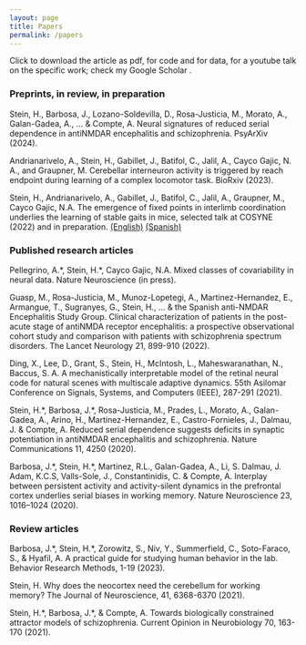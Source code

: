```yaml
---
layout: page
title: Papers
permalink: /papers
---
```


Click <i class="fa fa-unlock"></i> to download the article as pdf,  <i class="fa fa-terminal"></i> for code and <i class="fa fa-table"></i> for data, <i class="fab fa-youtube"></i> for a youtube talk on the specific work; check my Google Scholar [<i class="fab fa-google-scholar"></i>](https://scholar.google.es/citations?user=dBrsOCMAAAAJ&hl=en).


### Preprints, in review, in preparation

Stein, H., Barbosa, J., Lozano-Soldevilla, D., Rosa-Justicia, M., Morato, A., Galan-Gadea, A., … & Compte, A. Neural signatures of reduced serial dependence in antiNMDAR encephalitis and schizophrenia. PsyArXiv (2024). [<i class="fa fa-unlock"></i>](https://heikestein.github.io/assets/documents/Stein_Psyarxiv_2024.pdf)

Andrianarivelo, A., Stein, H., Gabillet, J., Batifol, C., Jalil, A., Cayco Gajic, N. A., and Graupner, M. Cerebellar interneuron activity is triggered by reach endpoint during learning of a complex locomotor task. BioRxiv (2023). [<i class="fa fa-unlock"></i>](https://heikestein.github.io/assets/documents/Andrianarivelo_Biorxiv_2023.pdf)

Stein, H., Andrianarivelo, A., Gabillet, J., Batifol, C., Jalil, A., Graupner, M., Cayco Gajic, N.A. The emergence of fixed points in interlimb coordination underlies the learning of stable gaits in mice, selected talk at COSYNE (2022) and in preparation. [<i class="fab fa-youtube"></i> (English)](https://www.youtube.com/watch?v=DvsflwKOWs0&t=10960s) [<i class="fab fa-youtube"></i> (Spanish)](https://www.youtube.com/watch?v=gDxyvzCach4&t=3610s)


### Published research articles

Pellegrino, A.\*, Stein, H.\*, Cayco Gajic, N.A. Mixed classes of covariability in neural data. Nature Neuroscience (in press). [<i class="fa fa-unlock"></i>](https://heikestein.github.io/assets/documents/Pellegrino_Biorxiv_2023.pdf)

Guasp, M., Rosa-Justicia, M., Munoz-Lopetegi, A., Martinez-Hernandez, E., Armangue, T., Sugranyes, G., Stein, H., ... & the Spanish anti-NMDAR Encephalitis Study Group. Clinical characterization of patients in the post-acute stage of antiNMDA receptor encephalitis: a prospective observational cohort study and comparison with patients with schizophrenia spectrum disorders. The Lancet Neurology 21, 899-910 (2022). [<i class="fa fa-unlock"></i>](https://heikestein.github.io/assets/documents/guasp_Lancet_2022.pdf)

Ding, X., Lee, D., Grant, S., Stein, H., McIntosh, L., Maheswaranathan, N., Baccus, S. A. A mechanistically interpretable model of the retinal neural code for natural scenes with multiscale adaptive dynamics. 55th Asilomar Conference on Signals, Systems, and Computers (IEEE), 287-291 (2021). [<i class="fa fa-unlock"></i>](https://heikestein.github.io/assets/documents/Ding_IEEE_2021.pdf)

Stein, H.\*, Barbosa, J.\*, Rosa-Justicia, M., Prades, L., Morato, A., Galan-Gadea, A., Arino, H., Martinez-Hernandez, E., Castro-Fornieles, J., Dalmau, J. & Compte, A. Reduced serial dependence suggests deficits in synaptic potentiation in antiNMDAR encephalitis and schizophrenia. Nature Communications 11, 4250 (2020). [<i class="fa fa-unlock"></i>](https://heikestein.github.io/assets/documents/Stein_NatComm_2020.pdf)

Barbosa, J.\*, Stein, H.\*, Martinez, R.L., Galan-Gadea, A., Li, S. Dalmau, J. Adam, K.C.S, Valls-Sole, J., Constantinidis, C. & Compte, A. Interplay between persistent activity and activity-silent dynamics in the prefrontal cortex underlies serial biases in working memory. Nature Neuroscience 23, 1016–1024 (2020). [<i class="fa fa-unlock"></i>](https://heikestein.github.io/assets/documents/Barbosa_NatNeuro_2020.pdf)

### Review articles

Barbosa, J.\*, Stein, H.\*, Zorowitz, S., Niv, Y., Summerfield, C., Soto-Faraco, S., & Hyafil, A. A practical guide for studying human behavior in the lab. Behavior Research Methods, 1-19 (2023). [<i class="fa fa-unlock"></i>](https://heikestein.github.io/assets/documents/Barbosa_BRM_2023.pdf)

Stein, H. Why does the neocortex need the cerebellum for working memory? The Journal of Neuroscience, 41, 6368-6370 (2021). [<i class="fa fa-unlock"></i>](https://heikestein.github.io/assets/documents/Stein_JNeurosci_2021.pdf)

Stein, H.\*, Barbosa, J.\*, & Compte, A. Towards biologically constrained attractor models of schizophrenia. Current Opinion in Neurobiology 70, 163-170 (2021). [<i class="fa fa-unlock"></i>](https://heikestein.github.io/assets/documents/Stein_CurrOpNeuro_2021.pdf) [<i class="fab fa-youtube"></i>](https://www.youtube.com/watch?v=79MZ_H1Ot4g)
